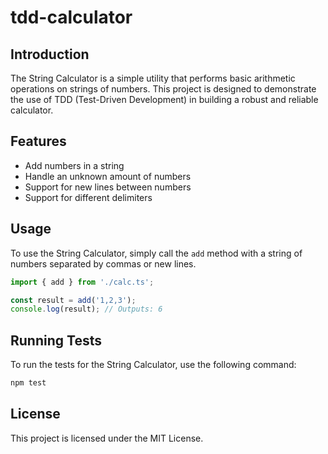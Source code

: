 # tdd-calculator

## Introduction
The String Calculator is a simple utility that performs basic arithmetic operations on strings of numbers. This project is designed to demonstrate the use of TDD (Test-Driven Development) in building a robust and reliable calculator.

## Features
- Add numbers in a string
- Handle an unknown amount of numbers
- Support for new lines between numbers
- Support for different delimiters

## Usage
To use the String Calculator, simply call the `add` method with a string of numbers separated by commas or new lines.

```typescript
import { add } from './calc.ts';

const result = add('1,2,3');
console.log(result); // Outputs: 6
```

## Running Tests
To run the tests for the String Calculator, use the following command:

```bash
npm test
```

## License
This project is licensed under the MIT License.

